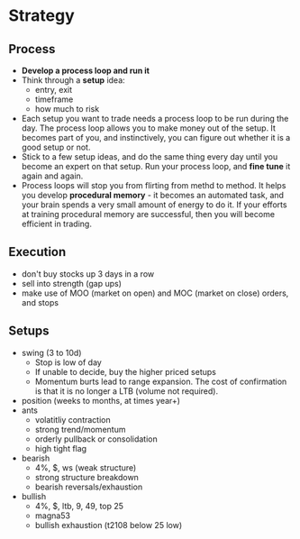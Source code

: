 # Strategy

## Process

- **Develop a process loop and run it**
- Think through a **setup** idea:
  - entry, exit
  - timeframe
  - how much to risk
- Each setup you want to trade needs a process loop to be run during the day. The process loop allows you to make money out of the setup. It becomes part of you, and instinctively, you can figure out whether it is a good setup or not.
- Stick to a few setup ideas, and do the same thing every day until you become an expert on that setup. Run your process loop, and **fine tune** it again and again.
- Process loops will stop you from flirting from methd to method. It helps you develop **procedural memory** - it becomes an automated task, and your brain spends a very small amount of energy to do it. If your efforts at training procedural memory are successful, then you will become efficient in trading.

## Execution

- don't buy stocks up 3 days in a row
- sell into strength (gap ups)
- make use of MOO (market on open) and MOC (market on close) orders, and stops

## Setups

- swing (3 to 10d)
  - Stop is low of day
  - If unable to decide, buy the higher priced setups
  - Momentum burts lead to range expansion. The cost of confirmation is that it is no longer a LTB (volume not required).
- position (weeks to months, at times year+)
- ants
  - volatitliy contraction
  - strong trend/momentum
  - orderly pullback or consolidation
  - high tight flag
- bearish
  - 4%, $, ws (weak structure)
  - strong structure breakdown
  - bearish reversals/exhaustion
- bullish
  - 4%, $, ltb, 9, 49, top 25
  - magna53
  - bullish exhaustion (t2108 below 25 low)
